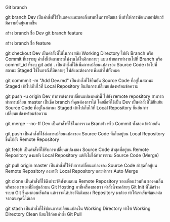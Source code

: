 Git branch

git branch Dev
เป็นคำสั่งที่ใช้ในแสดงและแตงกิ่งสาขาในการพัฒนา ซึ่งทำให้การพัฒนาซอฟต์แวร์มีความยืดยุ่นมากขึ้น

สร้าง branch ชื่อ Dev
git branch feature

สร้าง branch ชื่อ feature

git checkout Dev
เป็นคำสั่งที่ใช้ในการสลับ Working Directory ไปยัง Branch หรือ Commit ที่เราระบุ คำสั่งนี้ยังสามารถให้งานได้ในอีกหลายๆ แบบ ย้ายการทำงานไปที่ Branch หรือ commit_id ที่ระบุ
git add .
เป็นคำสั่งที่ใช้เพิ่มการเปลี่ยนแปลงของ Source Code เข้าไปที่สถานะ Staged
ใช้ในกรณีที่มีหลายๆ ไฟล์และต้องการเพิ่มเข้าไปทั้งหมด

git commmit -m "Add Dev.md"
เป็นคำสั่งที่ใช้ยืนยัน Source Code ที่อยู่ในสถานะ Staged เข้าไปเก็บไว้ที่ Local Repository ยืนยันการเปลี่ยนแปลงพร้อมข้อความ

git push -u origin Dev
ทำการส่งการเปลี่ยนแปลงเหล่านี้ ไปยัง remote repository สามารถทำการเปลี่ยน master เป็นชื่อ branch ที่คุณต้องการได้ โดยชื่อที่ใช้เป็น Dev เป็นคำสั่งที่ใช้ยืนยัน Source Code ที่อยู่ในสถานะ Staged เข้าไปเก็บไว้ที่ Local Repository
ยืนยันการเปลี่ยนแปลงพร้อมข้อความ

git merge --no-ff Dev
เป็นคำสั่งที่ใช้ในการรวม Branch หรือ Commit ทั้งสองเข้าด้วยกัน

git push
เป็นคำสั่งที่ใช้ส่งการเปลี่ยนแปลงของ Source Code ที่เก็บอยู่บน Local Repository ขึ้นไปยัง Remote Repository

git fetch
เป็นคำสั่งที่ใช้รับการเปลี่ยนแปลงของ Source Code ล่าสุดที่อยู่บน Remote Repository ลงมายัง Local Repository แต่ยังไม่ได้ทำการรวม Source Code (Merge)

git pull origin master
เป็นคำสั่งที่ใช้รับการเปลี่ยนแปลงของ Source Code ล่าสุดที่อยู่บน Remote Repository ลงมายัง Local Repository และทำการ Auto Merge

git clone 
เป็นคำสั่งที่ใช้ดึงประวัติทั้งหมดบน Remote Repository ของเพื่อนร่วมทีม ของคนอื่นหรือของเราเองที่มีอยู่แล้วบน Git Hosting มาที่เครื่องของเรา
คำสั่งนี้จะคล้ายๆ Git Init ที่ใช้สร้างระบบ Git ขึ้นมาตอนเริ่มต้น แต่เราจะได้ประวัติเดิมของ Repository มาด้วย ทำให้เราเริ่มพัฒนาต่อจากตรงจุดนี้ได้เลย

git stash
เป็นคำสั่งที่ใช้ซ่อนการเปลี่ยนแปลงใน Working Directory ทำให้ Working Directory Clean นิยมใช้ก่อนคำสั่ง Git Pull

